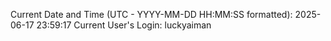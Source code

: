 Current Date and Time (UTC - YYYY-MM-DD HH:MM:SS formatted): 2025-06-17 23:59:17
Current User's Login: luckyaiman
